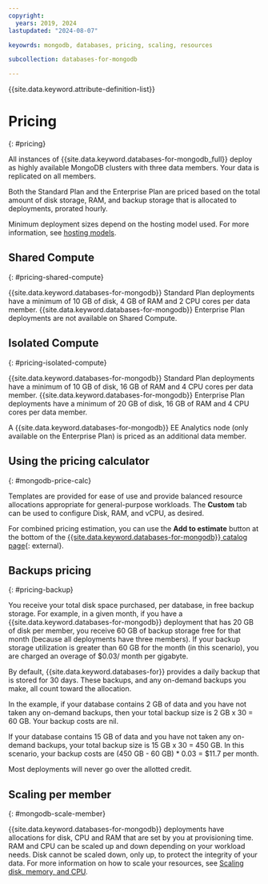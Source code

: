 ```yaml
---
copyright:
  years: 2019, 2024
lastupdated: "2024-08-07"

keyowrds: mongodb, databases, pricing, scaling, resources

subcollection: databases-for-mongodb

---
```


{{site.data.keyword.attribute-definition-list}}

# Pricing
{: #pricing}

All instances of {{site.data.keyword.databases-for-mongodb_full}} deploy as highly available MongoDB clusters with three data members. Your data is replicated on all members. 

Both the Standard Plan and the Enterprise Plan are priced based on the total amount of disk storage, RAM, and backup storage that is allocated to deployments, prorated hourly. 

Minimum deployment sizes depend on the hosting model used. For more information, see [hosting models](/docs/databases-for-mongodb?topic=databases-for-mongodb-hosting-models&interface=api).

## Shared Compute
{: #pricing-shared-compute}

{{site.data.keyword.databases-for-mongodb}} Standard Plan deployments have a minimum of 10 GB of disk, 4 GB of RAM and 2 CPU cores per data member.
{{site.data.keyword.databases-for-mongodb}} Enterprise Plan deployments are not available on Shared Compute.

## Isolated Compute
{: #pricing-isolated-compute}

{{site.data.keyword.databases-for-mongodb}} Standard Plan deployments have a minimum of 10 GB of disk, 16 GB of RAM and 4 CPU cores per data member.
{{site.data.keyword.databases-for-mongodb}} Enterprise Plan deployments have a minimum of 20 GB of disk, 16 GB of RAM and 4 CPU cores per data member.

A {{site.data.keyword.databases-for-mongodb}} EE Analytics node (only available on the Enterprise Plan) is priced as an additional data member.

## Using the pricing calculator
{: #mongodb-price-calc}

Templates are provided for ease of use and provide balanced resource allocations appropriate for general-purpose workloads. The **Custom** tab can be used to configure Disk, RAM, and vCPU, as desired.

For combined pricing estimation, you can use the **Add to estimate** button at the bottom of the [{{site.data.keyword.databases-for-mongodb}} catalog page](https://cloud.ibm.com/catalog/databases-for-mongodb){: external}.

## Backups pricing
{: #pricing-backup}

You receive your total disk space purchased, per database, in free backup storage. For example, in a given month, if you have a {{site.data.keyword.databases-for-mongodb}} deployment that has 20 GB of disk per member, you receive 60 GB of backup storage free for that month (because all deployments have three members). If your backup storage utilization is greater than 60 GB for the month (in this scenario), you are charged an overage of $0.03/ month per gigabyte. 

By default, {{site.data.keyword.databases-for}} provides a daily backup that is stored for 30 days. These backups, and any on-demand backups you make, all count toward the allocation.

In the example, if your database contains 2 GB of data and you have not taken any on-demand backups, then your total backup size is 2 GB x 30 = 60 GB. Your backup costs are nil.

If your database contains 15 GB of data and you have not taken any on-demand backups, your total backup size is 15 GB x 30 = 450 GB. In this scenario, your backup costs are (450 GB - 60 GB) * 0.03 = $11.7 per month.

Most deployments will never go over the allotted credit.

## Scaling per member
{: #mongodb-scale-member}

{{site.data.keyword.databases-for-mongodb}} deployments have allocations for disk, CPU and RAM that are set by you at provisioning time. RAM and CPU can be scaled up and down depending on your workload needs. Disk cannot be scaled down, only up, to protect the integrity of your data. For more information on how to scale your resources, see [Scaling disk, memory, and CPU](/docs/databases-for-mongodb?topic=databases-for-mongodb-resources-scaling).

